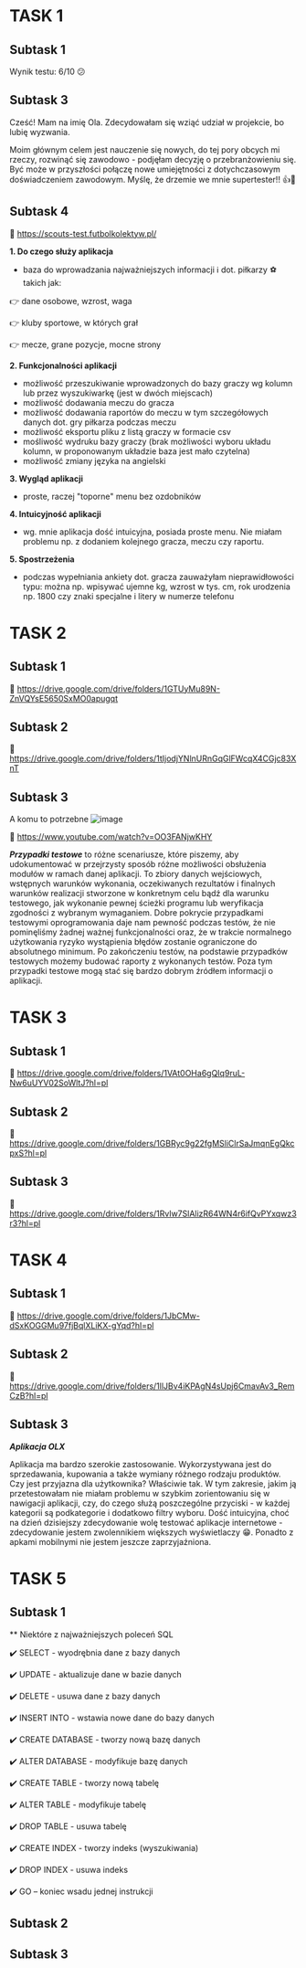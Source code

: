 # TASK 1 
## Subtask 1 
Wynik testu: 6/10 :confused:
## Subtask 3 
Cześć! Mam na imię Ola. Zdecydowałam się wziąć udział w projekcie, bo lubię wyzwania. 

Moim głównym celem jest nauczenie się nowych, do tej pory obcych mi rzeczy, rozwinąć się zawodowo - podjęłam decyzję o przebranżowieniu się. Być może w przyszłości połączę nowe umiejętności z dotychczasowym doświadczeniem zawodowym. Myślę, że drzemie we mnie supertester!! 👍🙂
## Subtask 4
:pushpin: https://scouts-test.futbolkolektyw.pl/

**1. Do czego służy aplikacja**
  * baza do wprowadzania najważniejszych informacji :information_source:	 dot. piłkarzy :soccer: takich jak:
  
  :point_right: dane osobowe, wzrost, waga
  
  :point_right: kluby sportowe, w których grał
  
  :point_right: mecze, grane pozycje, mocne strony
  
**2. Funkcjonalności aplikacji**
  * możliwość przeszukiwanie wprowadzonych do bazy graczy wg kolumn lub przez wyszukiwarkę (jest w dwóch miejscach)
  * możliwość dodawania meczu do gracza
  * możliwość dodawania raportów do meczu w tym szczegółowych danych dot. gry piłkarza podczas meczu
  * możliwość eksportu pliku z listą graczy w formacie csv
  * mośliwość wydruku bazy graczy (brak możliwości wyboru układu kolumn, w proponowanym układzie baza jest mało czytelna) 
  * możliwość zmiany języka na angielski
  
**3. Wygląd aplikacji**
  * proste, raczej "toporne" menu bez ozdobników
  
**4. Intuicyjność aplikacji**
  * wg. mnie aplikacja dość intuicyjna, posiada proste menu. Nie miałam problemu np. z dodaniem kolejnego gracza, meczu czy raportu. 

**5. Spostrzeżenia**
  * podczas wypełniania ankiety dot. gracza zauważyłam nieprawidłowości typu: można np. wpisywać ujemne kg, wzrost w tys. cm, rok urodzenia np. 1800 czy znaki specjalne i litery w numerze telefonu
# TASK 2
## Subtask 1
:pushpin: https://drive.google.com/drive/folders/1GTUyMu89N-ZnVQYsE5650SxMO0apugqt
## Subtask 2 
:pushpin: https://drive.google.com/drive/folders/1tIjodjYNlnURnGqGlFWcqX4CGjc83XnT
## Subtask 3
A komu to potrzebne
![image](https://user-images.githubusercontent.com/120678932/216619691-200b011d-68ff-4f9b-bf51-0a6ef5c49ae0.png)

:pushpin: https://www.youtube.com/watch?v=OO3FANjwKHY

***Przypadki testowe*** to różne scenariusze, które piszemy, aby udokumentować w przejrzysty sposób różne możliwości obsłużenia modułów w ramach danej aplikacji. To zbiory danych wejściowych, wstępnych warunków wykonania, oczekiwanych rezultatów i finalnych warunków realizacji stworzone w konkretnym celu bądź dla warunku testowego, jak wykonanie pewnej ścieżki programu lub weryfikacja zgodności z wybranym wymaganiem. Dobre pokrycie przypadkami testowymi oprogramowania daje nam pewność podczas testów, że nie pominęliśmy żadnej ważnej funkcjonalności oraz, że w trakcie normalnego użytkowania ryzyko wystąpienia błędów zostanie ograniczone do absolutnego minimum. Po zakończeniu testów, na podstawie przypadków testowych możemy budować raporty z wykonanych testów. Poza tym przypadki testowe mogą stać się bardzo dobrym źródłem informacji o aplikacji.
# TASK 3
## Subtask 1
:pushpin: https://drive.google.com/drive/folders/1VAt0OHa6gQIq9ruL-Nw6uUYV02SoWltJ?hl=pl
## Subtask 2
:pushpin: https://drive.google.com/drive/folders/1GBRyc9g22fgMSliClrSaJmqnEgQkcpxS?hl=pl
## Subtask 3
:pushpin: https://drive.google.com/drive/folders/1Rvlw7SlAlizR64WN4r6ifQvPYxqwz3r3?hl=pl
# TASK 4
## Subtask 1
:pushpin: https://drive.google.com/drive/folders/1JbCMw-dSxKOGGMu97fjBqlXLiKX-gYqd?hl=pl
## Subtask 2
:pushpin: https://drive.google.com/drive/folders/1llJBv4iKPAgN4sUpj6CmavAv3_RemCzB?hl=pl
## Subtask 3
***Aplikacja OLX***

Aplikacja ma bardzo szerokie zastosowanie. Wykorzystywana jest do sprzedawania, kupowania a także wymiany różnego rodzaju produktów. Czy jest przyjazna dla użytkownika? Właściwie tak. W tym zakresie, jakim ją przetestowałam nie miałam problemu w szybkim zorientowaniu się w nawigacji aplikacji, czy, do czego służą poszczególne przyciski - w każdej kategorii są podkategorie i dodatkowo filtry wyboru. Dość intuicyjna, choć na dzień dzisiejszy zdecydowanie wolę testować aplikacje internetowe - zdecydowanie jestem zwolennikiem większych wyświetlaczy :grin:. Ponadto z apkami mobilnymi nie jestem jeszcze zaprzyjaźniona.
# TASK 5
## Subtask 1
** Niektóre z najważniejszych poleceń SQL

:heavy_check_mark: SELECT - wyodrębnia dane z bazy danych

:heavy_check_mark:	UPDATE - aktualizuje dane w bazie danych

:heavy_check_mark:	DELETE - usuwa dane z bazy danych

:heavy_check_mark:	INSERT INTO - wstawia nowe dane do bazy danych

:heavy_check_mark:	CREATE DATABASE - tworzy nową bazę danych

:heavy_check_mark:	ALTER DATABASE - modyfikuje bazę danych

:heavy_check_mark:	CREATE TABLE - tworzy nową tabelę

:heavy_check_mark:	ALTER TABLE - modyfikuje tabelę

:heavy_check_mark:	DROP TABLE - usuwa tabelę

:heavy_check_mark:	CREATE INDEX - tworzy indeks (wyszukiwania)

:heavy_check_mark:	DROP INDEX - usuwa indeks

:heavy_check_mark:	GO – koniec wsadu jednej instrukcji


## Subtask 2
## Subtask 3
